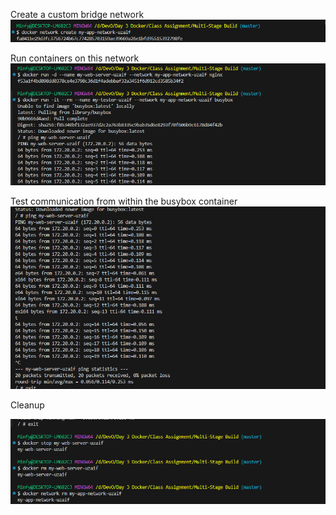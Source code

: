 Create a custom bridge network
![alt text](image-3.png)


Run containers on this network
![alt text](image-4.png)



 Test communication from within the busybox container
![alt text](image-1.png)



 Cleanup
 
![alt text](image.png)
